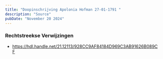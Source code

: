 ```yaml
---
title: "Doopinschrijving Apolonia Hofman 27-01-1791 "
description: "Source"
pubDate: "November 20 2024"
---
```


### Rechtstreekse Verwijzingen
- https://hdl.handle.net/21.12113/928CC9AF84184D969C3AB91626B089CF
